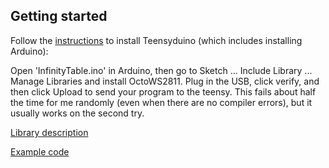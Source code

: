 ## Getting started

Follow the [instructions](https://www.pjrc.com/teensy/td_download.html) to install Teensyduino (which includes installing Arduino):

Open 'InfinityTable.ino' in Arduino, then go to Sketch ... Include Library ... Manage Libraries and install OctoWS2811.  Plug in the USB, click verify, and then click Upload to send your program to the teensy.  This fails about half the time for me randomly (even when there are no compiler errors), but it usually works on the second try.

[Library description](https://www.pjrc.com/teensy/td_libs_OctoWS2811.html)

[Example code](https://github.com/PaulStoffregen/OctoWS2811)